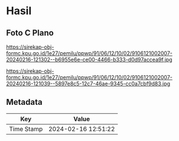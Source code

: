 # Hasil

## Foto C Plano

https://sirekap-obj-formc.kpu.go.id/1e27/pemilu/ppwp/91/06/12/10/02/9106121002007-20240216-121302--b6955e6e-ce00-4466-b333-d0d97accea9f.jpg

https://sirekap-obj-formc.kpu.go.id/1e27/pemilu/ppwp/91/06/12/10/02/9106121002007-20240216-121039--5897e8c5-12c7-46ae-9345-cc0a7cbf9d83.jpg


## Metadata

| Key        | Value               |
| ---------- | ------------------- |
| Time Stamp | 2024-02-16 12:51:22 |



